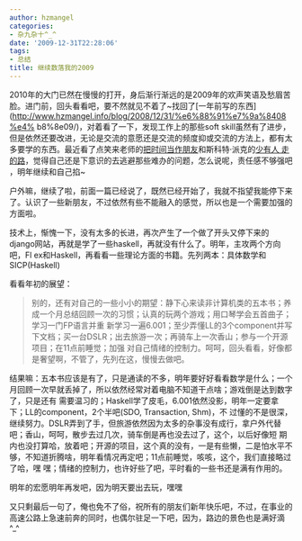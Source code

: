 ```yaml
---
author: hzmangel
categories:
- 杂九杂十^_^
date: '2009-12-31T22:28:06'
tags:
- 总结
title: 继续数落我的2009
---
```

2010年的大门已然在慢慢的打开，身后渐行渐远的是2009年的欢声笑语及愁眉苦脸。进门前，回头看看吧，要不然就见不着了~<!--more-->找回了[一年前写的东西](http://www.hzmangel.info/blog/2008/12/31/%e6%88%91%e7%9a%8408%e4%
b8%8e09/)，对着看了一下，发现工作上的那些soft skill虽然有了进步，但是依然还要改进，无论是交流的意愿还是交流的频度抑或交流的方法上，都有太
多要学的东西。最近看了点笑来老师的[把时间当作朋友](http://www.douban.com/subject/3609132/)和斯科特·派克的[少有人
走的路](http://www.douban.com/subject/1775691/)，觉得自己还是下意识的去逃避那些难办的问题，怎么说呢，责任感不够强吧
，明年继续和自己掐~

户外嘛，继续了啦，前面一篇已经说了，既然已经开始了，我就不指望我能停下来了。认识了一些新朋友，不过依然有些不能融入的感觉，所以也是一个需要加强的方面啦。

技术上，惭愧一下，没有太多的长进，再次产生了一个做了开头又停下来的django网站，再就是学了一些haskell，再就没有什么了。明年，主攻两个方向吧，Fl
ex和Haskell，再看看一些理论方面的书籍。先列两本：具体数学和SICP(Haskell)

看看年初的展望：

> 别的，还有对自己的一些小小的期望：静下心来读非计算机类的五本书；养成一个月总结回顾一次的习惯；认真的玩两个游戏；用口琴学会五首曲子；学习一门FP语言并重
新学习一遍6.001；至少弄懂LL的3个component并写下文档；买一台DSLR；出去旅游一次；再骑车上一次香山；参与一个开源项目；在11点前睡觉；加强
对自己情绪的控制力。呵呵，回头看看，好像都是奢望啊，不管了，先列在这，慢慢去做吧。

结果嘛：五本书应该是有了，只是通读的不多，明年要好好看看数学是什么；一个月回顾一次早就丢掉了，所以依然经常对着电脑不知道干点啥；游戏倒是达到数字了，只是还有
需要温习的；Haskell学了皮毛，6.001依然没影，明年一定要拿下；LL的component，2个半吧(SDO, Transaction, Shm)，不
过懂的不是很深，继续努力。DSLR弄到了手，但旅游依然因为太多的杂事没有成行，拿户外代替吧；香山，呵呵，散步去过几次，骑车倒是再也没去过了，这个，以后好像短
期内也没打算哈，放着吧；开源的项目，这个真的没有，一是有些懒，二是怕水平不够，不知道折腾啥，明年看情况再定吧；11点前睡觉，咳咳，这个，我们直接略过了哈，嘿
嘿；情绪的控制力，也许好些了吧，平时看的一些书还是满有作用的。

明年的宏愿明年再发吧，因为明天要出去玩，嘿嘿

又只剩最后一句了，俺也免不了俗，祝所有的朋友们新年快乐吧，不过，在事业的高速公路上急速前奔的同时，也偶尔驻足一下吧，因为，路边的景色也是满好滴 ^_^